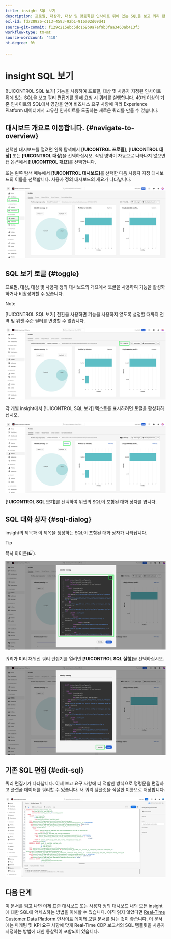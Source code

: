 ```yaml
---
title: insight SQL 보기
description: 프로필, 대상자, 대상 및 맞춤화된 인사이트 뒤에 있는 SQL을 보고 쿼리 편집기를 통해 요청 시 쿼리를 실행합니다.
exl-id: fd728926-c113-4593-92b1-916a02d09d41
source-git-commit: f129c215ebc5dc169b9a7ef9b3faa3463ab413f3
workflow-type: tm+mt
source-wordcount: '410'
ht-degree: 0%

---
```


# insight SQL 보기

[!UICONTROL SQL 보기] 기능을 사용하여 프로필, 대상 및 사용자 지정된 인사이트 뒤에 있는 SQL을 보고 쿼리 편집기를 통해 요청 시 쿼리를 실행합니다. 40개 이상의 기존 인사이트의 SQL에서 영감을 얻어 비즈니스 요구 사항에 따라 Experience Platform 데이터에서 고유한 인사이트를 도출하는 새로운 쿼리를 만들 수 있습니다.

## 대시보드 개요로 이동합니다. {#navigate-to-overview}

선택한 대시보드를 열려면 왼쪽 탐색에서 **[!UICONTROL 프로필]**, **[!UICONTROL 대상]** 또는 **[!UICONTROL 대상]**&#x200B;을 선택하십시오. 작업 영역이 자동으로 나타나지 않으면 탭 옵션에서 **[!UICONTROL 개요]**&#x200B;를 선택합니다.

또는 왼쪽 탐색 메뉴에서 **[!UICONTROL 대시보드]**&#x200B;를 선택한 다음 사용자 지정 대시보드의 이름을 선택합니다. 사용자 정의 대시보드의 개요가 나타납니다.

![강조 표시된 [!UICONTROL 프로필], [!UICONTROL 대상], [!UICONTROL 대상] 및 [!UICONTROL 대시보드]의 Experience Platform UI.](./images/view-sql/dashboard-navigation.png)

## SQL 보기 토글 {#toggle}

프로필, 대상, 대상 및 사용자 정의 대시보드의 개요에서 토글을 사용하여 기능을 활성화하거나 비활성화할 수 있습니다.

>[!NOTE]
>
>[!UICONTROL SQL 보기] 전환을 사용하면 기능을 사용하지 않도록 설정할 때까지 전역 및 위젯 수준 필터를 변경할 수 없습니다.

![[!UICONTROL SQL 보기] 토글이 강조 표시되었습니다.](./images/view-sql/view-sql-toggle.png)

각 개별 insight에서 [!UICONTROL SQL 보기] 텍스트를 표시하려면 토글을 활성화하십시오.

![SQL 보기 [!UICONTROL 가 강조 표시된 insight].](./images/view-sql/insight-view-sql.png)

**[!UICONTROL SQL 보기]**&#x200B;를 선택하여 위젯의 SQL이 포함된 대화 상자를 엽니다.

## SQL 대화 상자 {#sql-dialog}

insight의 제목과 이 제목을 생성하는 SQL이 포함된 대화 상자가 나타납니다.

>[!TIP]
>
>복사 아이콘(![복사 아이콘)을 선택하여 전체 SQL 문을 클립보드에 복사할 수 있습니다.대화 상자의 오른쪽 맨 위에 있는 ](/help/images/icons/copy.png)).

![강조 표시된 SQL 문이 있는 insight 대화 상자입니다.](./images/view-sql/sql-dialog.png)

쿼리가 미리 채워진 쿼리 편집기를 열려면 **[!UICONTROL SQL 실행]**&#x200B;을 선택하십시오.

![[!UICONTROL SQL 실행]이 강조 표시된 insight 대화 상자.](./images/view-sql/run-sql.png)

## 기존 SQL 편집 {#edit-sql}

쿼리 편집기가 나타납니다. 이제 보고 요구 사항에 더 적합한 방식으로 명령문을 편집하고 플랫폼 데이터를 쿼리할 수 있습니다. 새 쿼리 템플릿을 적절한 이름으로 저장합니다.

![선택한 insight SQL을 미리 채운 쿼리 편집기입니다.](./images/view-sql/edit-sql.png)

## 다음 단계

이 문서를 읽고 나면 이제 표준 대시보드 또는 사용자 정의 대시보드 내의 모든 insight에 대한 SQL에 액세스하는 방법을 이해할 수 있습니다. 아직 읽지 않았다면 [Real-Time Customer Data Platform 인사이트 데이터 모델 문서](./data-models/cdp-insights-data-model-b2c.md)를 읽는 것이 좋습니다. 이 문서에는 마케팅 및 KPI 요구 사항에 맞게 Real-Time CDP 보고서의 SQL 템플릿을 사용자 지정하는 방법에 대한 통찰력이 포함되어 있습니다.
